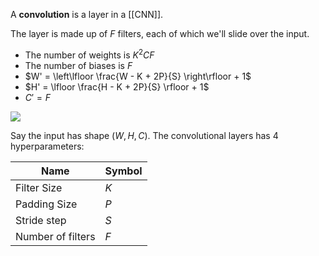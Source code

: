 A **convolution** is a layer in a [[CNN]].

The layer is made up of $F$ filters, each of which we'll slide over the input. 

- The number of weights is $K^2CF$
- The number of biases is $F$
- $W' = \left\lfloor \frac{W - K  + 2P}{S} \right\rfloor + 1$
- $H' = \lfloor \frac{H - K  + 2P}{S} \rfloor + 1$
- $C' = F$

![](https://cs231n.github.io/assets/cnn/cnn.jpeg)

Say the input has shape $(W, H, C)$. The convolutional layers has 4 hyperparameters:

|Name|Symbol|
|----|------|
|Filter Size|$K$|
|Padding Size|$P$|
|Stride step|$S$|
|Number of filters|$F$|